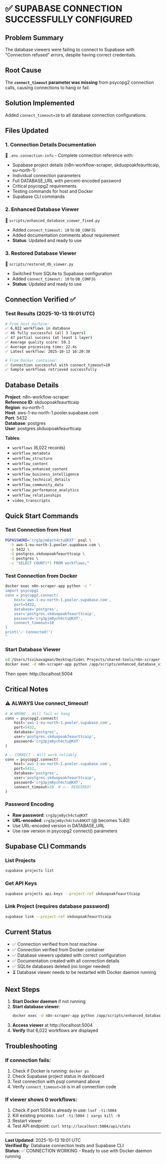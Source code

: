 # ✅ SUPABASE CONNECTION SUCCESSFULLY CONFIGURED

## Problem Summary
The database viewers were failing to connect to Supabase with "Connection refused" errors, despite having correct credentials.

## Root Cause
The **`connect_timeout` parameter was missing** from psycopg2 connection calls, causing connections to hang or fail.

## Solution Implemented
Added `connect_timeout=10` to all database connection configurations.

## Files Updated

### 1. **Connection Details Documentation**
📄 `.env.connection-info` - Complete connection reference with:
- Supabase project details (n8n-workflow-scraper, skduopoakfeaurttcaip, eu-north-1)
- Individual connection parameters
- Full DATABASE_URL with percent-encoded password
- Critical psycopg2 requirements
- Testing commands for host and Docker
- Supabase CLI commands

### 2. **Enhanced Database Viewer**
📄 `scripts/enhanced_database_viewer_fixed.py`
- Added `connect_timeout: 10` to `DB_CONFIG`
- Added documentation comments about requirement
- **Status**: Updated and ready to use

### 3. **Restored Database Viewer**
📄 `scripts/restored_db_viewer.py`
- Switched from SQLite to Supabase configuration
- Added `connect_timeout: 10` to `DB_CONFIG`
- **Status**: Updated and ready to use

## Connection Verified ✅

### Test Results (2025-10-13 19:01 UTC)
```bash
# From host machine:
✅ 6,022 workflows in database
✅ 46 fully successful (all 3 layers)
✅ 47 partial success (at least 1 layer)
✅ Average quality score: 59.1
✅ Average processing time: 22.4s
✅ Latest workflow: 2025-10-12 16:20:30

# From Docker container:
✅ Connection successful with connect_timeout=10
✅ Sample workflows retrieved successfully
```

## Database Details

**Project**: n8n-workflow-scraper  
**Reference ID**: skduopoakfeaurttcaip  
**Region**: eu-north-1  
**Host**: aws-1-eu-north-1.pooler.supabase.com  
**Port**: 5432  
**Database**: postgres  
**User**: postgres.skduopoakfeaurttcaip  

**Tables**:
- `workflows` (6,022 records)
- `workflow_metadata`
- `workflow_structure`
- `workflow_content`
- `workflow_enhanced_content`
- `workflow_business_intelligence`
- `workflow_technical_details`
- `workflow_community_data`
- `workflow_performance_analytics`
- `workflow_relationships`
- `video_transcripts`

## Quick Start Commands

### Test Connection from Host
```bash
PGPASSWORD='crg3pjm8ych4ctu@KXT' psql \
  -h aws-1-eu-north-1.pooler.supabase.com \
  -p 5432 \
  -U postgres.skduopoakfeaurttcaip \
  -d postgres \
  -c "SELECT COUNT(*) FROM workflows;"
```

### Test Connection from Docker
```bash
docker exec n8n-scraper-app python -c "
import psycopg2
conn = psycopg2.connect(
    host='aws-1-eu-north-1.pooler.supabase.com',
    port=5432,
    database='postgres',
    user='postgres.skduopoakfeaurttcaip',
    password='crg3pjm8ych4ctu@KXT',
    connect_timeout=10
)
print('✅ Connected!')
"
```

### Start Database Viewer
```bash
cd /Users/tsvikavagman/Desktop/Code\ Projects/shared-tools/n8n-scraper
docker exec -d n8n-scraper-app python /app/scripts/enhanced_database_viewer_fixed.py
```

Then open: http://localhost:5004

## Critical Notes

### ⚠️ ALWAYS Use connect_timeout!
```python
# ❌ WRONG - Will fail or hang
conn = psycopg2.connect(
    host='aws-1-eu-north-1.pooler.supabase.com',
    port=5432,
    database='postgres',
    user='postgres.skduopoakfeaurttcaip',
    password='crg3pjm8ych4ctu@KXT'
)

# ✅ CORRECT - Will work reliably
conn = psycopg2.connect(
    host='aws-1-eu-north-1.pooler.supabase.com',
    port=5432,
    database='postgres',
    user='postgres.skduopoakfeaurttcaip',
    password='crg3pjm8ych4ctu@KXT',
    connect_timeout=10  # <-- REQUIRED!
)
```

### Password Encoding
- **Raw password**: `crg3pjm8ych4ctu@KXT`
- **URL-encoded**: `crg3pjm8ych4ctu%40KXT` (@ becomes %40)
- Use URL-encoded version in DATABASE_URL
- Use raw version in psycopg2 connect() parameters

## Supabase CLI Commands

### List Projects
```bash
supabase projects list
```

### Get API Keys
```bash
supabase projects api-keys --project-ref skduopoakfeaurttcaip
```

### Link Project (requires database password)
```bash
supabase link --project-ref skduopoakfeaurttcaip
```

## Current Status

- ✅ Connection verified from host machine
- ✅ Connection verified from Docker container
- ✅ Database viewers updated with correct configuration
- ✅ Documentation created with all connection details
- ✅ SQLite databases deleted (no longer needed)
- ⏳ Database viewer needs to be restarted with Docker daemon running

## Next Steps

1. **Start Docker daemon** if not running
2. **Start database viewer**:
   ```bash
   docker exec -d n8n-scraper-app python /app/scripts/enhanced_database_viewer_fixed.py
   ```
3. **Access viewer** at http://localhost:5004
4. **Verify** that 6,022 workflows are displayed

## Troubleshooting

### If connection fails:
1. Check if Docker is running: `docker ps`
2. Check Supabase project status in dashboard
3. Test connection with psql command above
4. Verify `connect_timeout=10` is in all connection code

### If viewer shows 0 workflows:
1. Check if port 5004 is already in use: `lsof -ti:5004`
2. Kill existing process: `lsof -ti:5004 | xargs kill -9`
3. Restart viewer
4. Test API endpoint: `curl http://localhost:5004/api/stats`

---

**Last Updated**: 2025-10-13 19:01 UTC  
**Verified By**: Database connection tests and Supabase CLI  
**Status**: ✅ CONNECTION WORKING - Ready to use with Docker daemon running

